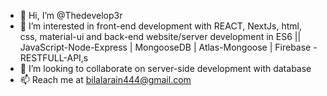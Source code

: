 - 👋 Hi, I’m @Thedevelop3r
- 👀 I’m interested in front-end development with REACT, NextJs, html, css, material-ui and back-end website/server development in ES6 || JavaScript-Node-Express | MongooseDB | Atlas-Mongoose | Firebase - RESTFULL-API,s
- 💞️ I’m looking to collaborate on server-side development with database
- 📫 Reach me at bilalarain444@gmail.com
